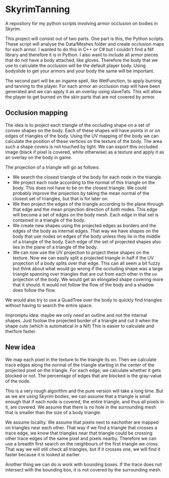 # SkyrimTanning
A repository for my python scripts involving armor occlusion on bodies in Skyrim.

This project will consist out of two parts. One part is this, the Python scripts. These script will analyse the Data/Meshes folder and create occlusion maps for each armor. I wanted to do this in C++ or C# but I couldn't find a Nif library and therefore it is in Python. I also want to include all armor pieces that do not have a body attached, like gloves. Therefore the body that we use to calculate the occlusion will be the default player body. Using bodyslide to get your armors and your body the same will be important.

The second part will be an ingame spell, like WetFunction, to apply burning and tanning to the player. For each armor an occlusion map will have been generated and we can apply it as an overlay using slaveTats. This will allow the player to get burned on the skin parts that are not covered by armor.

## Occlusion mapping

The idea is to project each triangle of the occluding shape on a set of convex shapes on the body. Each of these shapes will have points in or on edges of triangles of the body. Using the UV mapping of the body we can calculate the position of these vertices on the texture of the body. The area such a shape covers is not touched by light. We can export this occluded image (black if pixel is covered, white otherwise) as a texture and apply it as an overlay on the body in game.

The projection of a triangle will go as follows:
* We search the closest triangle of the body for each node in the triangle.
* We project each node according to the normal of this triangle on the body. This does not have to be on the closest triangle. We could probably improve the projection by taking the mean normal of the closest set of triangles, but that is for later on.
* We then project the edges of the triangle according to the plane through that edge and the mean projection direction of both nodes. This edge will become a set of edges on the body mesh. Each edge in that set is contained in a triangle of the body.
* We create new shapes using the projected edges as borders and the edges of the body as internal edges. That way we have shapes on the body that use nodes on edges of the body unless they lie in the middle of a triangle of the body. Each edge of the set of projected shapes also lies in the plane of a triangle of the body.
* We can now use the UV projection to project these shapes on the texture. Now we can easily split a projected triangle in half if the UV projection of a body splits over that edge.
This can all seem a bit fuzzy but think about what would go wrong if the occluding shape was a large triangle spanning over triangles that are cut from each other in the uv projection of the body. We would get an elongated shape covering more that it should. It would not follow the flow of the body and a shadow does follow the flow.

We would also try to use a QuadTree over the body to quickly find triangles without having to search the entire space.

Impromptu idea: maybe we only need an outline and not the internal shapes. Just foolow the projected border of a triangle and cut it when the shape cuts (which is automatical in a Nif) This is easier to calculate and therfore faster.

## New idea
We map each pixel in the texture to the triangle its on. Then we calculate trace edges along the normal of the triangle starting in the center of the projected pixel on the triangle. For each edge, we calculate whether it gets blocked or not. The percentage of edges that are blocked is the gray-value of the node.

This is a very rough algorithm and the pure version will take a long time. But as we are using Skyrim bodies, we can assume that a triangle is small enough that if each node is covered, the entire triangle, and thus all pixels in it, are covered. We assume that there is no hole in the surrounding mesh that is smaller than the size of a body triangle.

We assume locality. We assume that pixels next to eachother are mapped on triangles near each other. That way if we find a triangle that crosses a trace edge, we know that triangles near that triangle could be crossing other trace edges of the same pixel and pixels nearby. Therefore we can use a breadth first search on the neighbours of the first triangle we cross. That way we will still check all triangles, but if it crosses one, we will find it faster because it is looked at earlier.

Another thing we can do is work with bounding boxes. If the trace does not intersect with the bounding box, it is not covered by the surrounding mesh.
